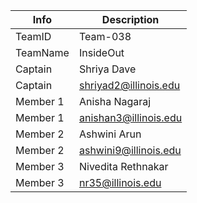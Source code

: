 | Info        | Description              |
| ----------- | -----------              |
| TeamID      | Team-038                 |
| TeamName    | InsideOut                |
| Captain     | Shriya Dave              |
| Captain     | shriyad2@illinois.edu    |
| Member 1    | Anisha Nagaraj           |
| Member 1    | anishan3@illinois.edu    |
| Member 2    | Ashwini Arun             |
| Member 2    | ashwini9@illinois.edu    |
| Member 3    | Nivedita Rethnakar       |
| Member 3    | nr35@illinois.edu        |

